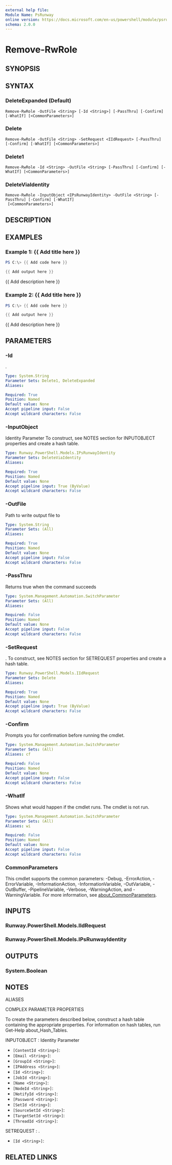 ```yaml
---
external help file:
Module Name: PsRunway
online version: https://docs.microsoft.com/en-us/powershell/module/psrunway/remove-rwrole
schema: 2.0.0
---
```


# Remove-RwRole

## SYNOPSIS


## SYNTAX

### DeleteExpanded (Default)
```
Remove-RwRole -OutFile <String> [-Id <String>] [-PassThru] [-Confirm] [-WhatIf] [<CommonParameters>]
```

### Delete
```
Remove-RwRole -OutFile <String> -SetRequest <IIdRequest> [-PassThru] [-Confirm] [-WhatIf] [<CommonParameters>]
```

### Delete1
```
Remove-RwRole -Id <String> -OutFile <String> [-PassThru] [-Confirm] [-WhatIf] [<CommonParameters>]
```

### DeleteViaIdentity
```
Remove-RwRole -InputObject <IPsRunwayIdentity> -OutFile <String> [-PassThru] [-Confirm] [-WhatIf]
 [<CommonParameters>]
```

## DESCRIPTION


## EXAMPLES

### Example 1: {{ Add title here }}
```powershell
PS C:\> {{ Add code here }}

{{ Add output here }}
```

{{ Add description here }}

### Example 2: {{ Add title here }}
```powershell
PS C:\> {{ Add code here }}

{{ Add output here }}
```

{{ Add description here }}

## PARAMETERS

### -Id
.

```yaml
Type: System.String
Parameter Sets: Delete1, DeleteExpanded
Aliases:

Required: True
Position: Named
Default value: None
Accept pipeline input: False
Accept wildcard characters: False
```

### -InputObject
Identity Parameter
To construct, see NOTES section for INPUTOBJECT properties and create a hash table.

```yaml
Type: Runway.PowerShell.Models.IPsRunwayIdentity
Parameter Sets: DeleteViaIdentity
Aliases:

Required: True
Position: Named
Default value: None
Accept pipeline input: True (ByValue)
Accept wildcard characters: False
```

### -OutFile
Path to write output file to

```yaml
Type: System.String
Parameter Sets: (All)
Aliases:

Required: True
Position: Named
Default value: None
Accept pipeline input: False
Accept wildcard characters: False
```

### -PassThru
Returns true when the command succeeds

```yaml
Type: System.Management.Automation.SwitchParameter
Parameter Sets: (All)
Aliases:

Required: False
Position: Named
Default value: None
Accept pipeline input: False
Accept wildcard characters: False
```

### -SetRequest
.
To construct, see NOTES section for SETREQUEST properties and create a hash table.

```yaml
Type: Runway.PowerShell.Models.IIdRequest
Parameter Sets: Delete
Aliases:

Required: True
Position: Named
Default value: None
Accept pipeline input: True (ByValue)
Accept wildcard characters: False
```

### -Confirm
Prompts you for confirmation before running the cmdlet.

```yaml
Type: System.Management.Automation.SwitchParameter
Parameter Sets: (All)
Aliases: cf

Required: False
Position: Named
Default value: None
Accept pipeline input: False
Accept wildcard characters: False
```

### -WhatIf
Shows what would happen if the cmdlet runs.
The cmdlet is not run.

```yaml
Type: System.Management.Automation.SwitchParameter
Parameter Sets: (All)
Aliases: wi

Required: False
Position: Named
Default value: None
Accept pipeline input: False
Accept wildcard characters: False
```

### CommonParameters
This cmdlet supports the common parameters: -Debug, -ErrorAction, -ErrorVariable, -InformationAction, -InformationVariable, -OutVariable, -OutBuffer, -PipelineVariable, -Verbose, -WarningAction, and -WarningVariable. For more information, see [about_CommonParameters](http://go.microsoft.com/fwlink/?LinkID=113216).

## INPUTS

### Runway.PowerShell.Models.IIdRequest

### Runway.PowerShell.Models.IPsRunwayIdentity

## OUTPUTS

### System.Boolean

## NOTES

ALIASES

COMPLEX PARAMETER PROPERTIES

To create the parameters described below, construct a hash table containing the appropriate properties. For information on hash tables, run Get-Help about_Hash_Tables.


INPUTOBJECT <IPsRunwayIdentity>: Identity Parameter
  - `[ContentId <String>]`: 
  - `[Email <String>]`: 
  - `[GroupId <String>]`: 
  - `[IPAddress <String>]`: 
  - `[Id <String>]`: 
  - `[JobId <String>]`: 
  - `[Name <String>]`: 
  - `[NodeId <String>]`: 
  - `[NotifyId <String>]`: 
  - `[Password <String>]`: 
  - `[SetId <String>]`: 
  - `[SourceSetId <String>]`: 
  - `[TargetSetId <String>]`: 
  - `[ThreadId <String>]`: 

SETREQUEST <IIdRequest>: .
  - `[Id <String>]`: 

## RELATED LINKS

